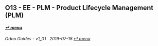 ## O13 - EE - PLM - Product Lifecycle Management (PLM)
#### [_&#x23CE; menu_](/o13/ee/o13-ee-guides_menu.md)  

	
###### Odoo Guides - v1_01 &nbsp; 2019-07-18  [_&#x23CE; menu_](/o13/ee/o13-ee-guides_menu.md)  
